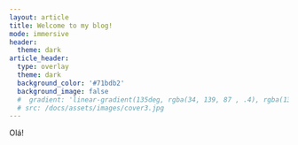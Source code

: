 ```yaml
---
layout: article
title: Welcome to my blog!
mode: immersive
header:
  theme: dark
article_header:
  type: overlay
  theme: dark
  background_color: '#71bdb2'
  background_image: false
  #  gradient: 'linear-gradient(135deg, rgba(34, 139, 87 , .4), rgba(139, 34, 139, .4))'
  # src: /docs/assets/images/cover3.jpg
---
```



Olá!
